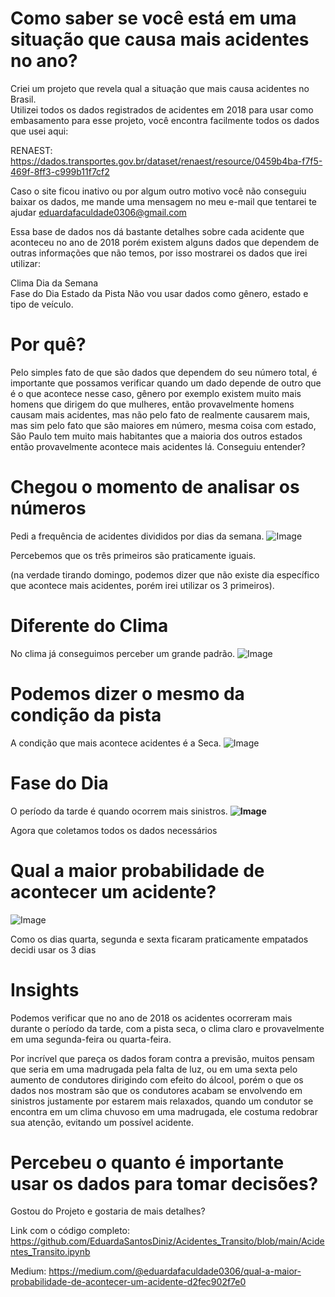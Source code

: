 # Como saber se você está em uma situação que causa mais acidentes no ano?      
Criei um projeto que revela qual a situação que mais causa acidentes no Brasil.  
Utilizei todos os dados registrados de acidentes em 2018 para usar como embasamento para esse projeto, você encontra facilmente todos os dados que usei aqui:
      
RENAEST: https://dados.transportes.gov.br/dataset/renaest/resource/0459b4ba-f7f5-469f-8ff3-c999b11f7cf2   
             
           
               
   
                     
       
Caso o site ficou inativo ou por algum outro motivo você não conseguiu baixar os dados, me mande uma mensagem no meu e-mail que tentarei te ajudar eduardafaculdade0306@gmail.com
   
Essa base de dados nos dá bastante detalhes sobre cada acidente que aconteceu no ano de 2018 porém existem alguns dados que dependem de outras informações que não temos, por isso mostrarei os dados que irei utilizar:

Clima 
Dia da Semana  
Fase do Dia 
Estado da Pista
Não vou usar dados como gênero, estado e tipo de veículo.

# Por quê?
Pelo simples fato de que são dados que dependem do seu número total, é importante que possamos verificar quando um dado depende de outro que é o que acontece nesse caso, gênero por exemplo existem muito mais homens que dirigem do que mulheres, então provavelmente homens causam mais acidentes, mas não pelo fato de realmente causarem mais, mas sim pelo fato que são maiores em número, mesma coisa com estado, São Paulo tem muito mais habitantes que a maioria dos outros estados então provavelmente acontece mais acidentes lá. Conseguiu entender?

# Chegou o momento de analisar os números
Pedi a frequência de acidentes divididos por dias da semana.
![Image](https://github.com/user-attachments/assets/ba77bbdd-6e16-4b55-85ca-3f0d83e6d0dd)

Percebemos que os três primeiros são praticamente iguais.

(na verdade tirando domingo, podemos dizer que não existe dia específico que acontece mais acidentes, porém irei utilizar os 3 primeiros).
# Diferente do Clima
No clima já conseguimos perceber um grande padrão.
![Image](https://github.com/user-attachments/assets/f69d2a9b-63da-4d44-a2ea-facaf116a258)

# Podemos dizer o mesmo da condição da pista
A condição que mais acontece acidentes é a Seca.
![Image](https://github.com/user-attachments/assets/7f268d93-d82b-43e5-885a-bcb20cc2fa5e)

# Fase do Dia
O período da tarde é quando ocorrem mais sinistros.
**![Image](https://github.com/user-attachments/assets/a7a02bee-aa32-4e24-8325-a7487849a16d)**

Agora que coletamos todos os dados necessários
# Qual a maior probabilidade de acontecer um acidente?
![Image](https://github.com/user-attachments/assets/aca111ca-b33d-4ae3-bd8f-800e3aaa5e46)

Como os dias quarta, segunda e sexta ficaram praticamente empatados decidi usar os 3 dias

# Insights
Podemos verificar que no ano de 2018 os acidentes ocorreram mais durante o período da tarde, com a pista seca, o clima claro e provavelmente em uma segunda-feira ou quarta-feira.

Por incrível que pareça os dados foram contra a previsão, muitos pensam que seria em uma madrugada pela falta de luz, ou em uma sexta pelo aumento de condutores dirigindo com efeito do álcool, porém o que os dados nos mostram são que os condutores acabam se envolvendo em sinistros justamente por estarem mais relaxados, quando um condutor se encontra em um clima chuvoso em uma madrugada, ele costuma redobrar sua atenção, evitando um possível acidente.

# Percebeu o quanto é importante usar os dados para tomar decisões?
Gostou do Projeto e gostaria de mais detalhes?

Link com o código completo: https://github.com/EduardaSantosDiniz/Acidentes_Transito/blob/main/Acidentes_Transito.ipynb

Medium: https://medium.com/@eduardafaculdade0306/qual-a-maior-probabilidade-de-acontecer-um-acidente-d2fec902f7e0
